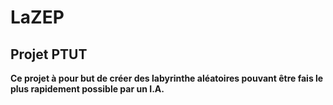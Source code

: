 # LaZEP
## Projet PTUT

**Ce projet à pour but de créer des labyrinthe aléatoires pouvant être fais le plus rapidement possible par un I.A.**
